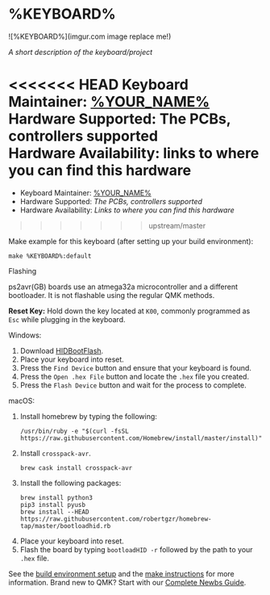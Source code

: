 # %KEYBOARD%

![%KEYBOARD%](imgur.com image replace me!)

*A short description of the keyboard/project*

<<<<<<< HEAD
Keyboard Maintainer: [%YOUR_NAME%](https://github.com/yourusername)  
Hardware Supported: The PCBs, controllers supported  
Hardware Availability: links to where you can find this hardware
=======
* Keyboard Maintainer: [%YOUR_NAME%](https://github.com/yourusername)
* Hardware Supported: *The PCBs, controllers supported*
* Hardware Availability: *Links to where you can find this hardware*
>>>>>>> upstream/master

Make example for this keyboard (after setting up your build environment):

    make %KEYBOARD%:default

Flashing

ps2avr(GB) boards use an atmega32a microcontroller and a different bootloader. It is not flashable using the regular QMK methods. 

**Reset Key:** Hold down the key located at `K00`, commonly programmed as `Esc` while plugging in the keyboard.

Windows: 
1. Download [HIDBootFlash](http://vusb.wikidot.com/project:hidbootflash).
2. Place your keyboard into reset. 
3. Press the `Find Device` button and ensure that your keyboard is found.
4. Press the `Open .hex File` button and locate the `.hex` file you created.
5. Press the `Flash Device` button and wait for the process to complete. 

macOS:
1. Install homebrew by typing the following:   
    ```
    /usr/bin/ruby -e "$(curl -fsSL https://raw.githubusercontent.com/Homebrew/install/master/install)"
    ```
2. Install `crosspack-avr`.  
    ```
    brew cask install crosspack-avr
    ```
3. Install the following packages:
    ```
    brew install python3
    pip3 install pyusb
    brew install --HEAD https://raw.githubusercontent.com/robertgzr/homebrew-tap/master/bootloadhid.rb
    ```
4. Place your keyboard into reset. 
5. Flash the board by typing `bootloadHID -r` followed by the path to your `.hex` file. 

See the [build environment setup](https://docs.qmk.fm/#/getting_started_build_tools) and the [make instructions](https://docs.qmk.fm/#/getting_started_make_guide) for more information. Brand new to QMK? Start with our [Complete Newbs Guide](https://docs.qmk.fm/#/newbs).
